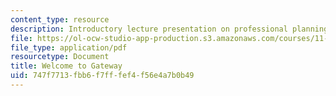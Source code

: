 ```yaml
---
content_type: resource
description: Introductory lecture presentation on professional planning.
file: https://ol-ocw-studio-app-production.s3.amazonaws.com/courses/11-201-gateway-to-the-profession-of-planning-fall-2010/747f7713fbb6f7fffef4f56e4a7b0b49_MIT11_201F10_ses1_slides.pdf
file_type: application/pdf
resourcetype: Document
title: Welcome to Gateway
uid: 747f7713-fbb6-f7ff-fef4-f56e4a7b0b49
---
```

